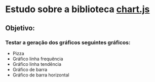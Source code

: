 <h1>Estudo sobre a biblioteca <a href="https://www.chartjs.org/"> chart.js</a></h1>
<h2>Objetivo:</h2>
<h3>Testar a geração dos gráficos seguintes gráficos:</h3>
<ul>
    <li>Pizza</li>
    <li>Gráfico linha frequência</li>
    <li>Gráfico linha tendência</li>
    <li>Gráfico de barra</li>
    <li>Gráfico de barra horizontal</li>
</ul>